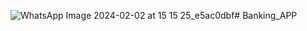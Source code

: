 ![WhatsApp Image 2024-02-02 at 15 15 25_e5ac0dbf](https://github.com/utkarshpra78/Banking_APP/assets/114710547/cdc3575d-55f5-429f-97bc-d558828b4304)# Banking_APP
